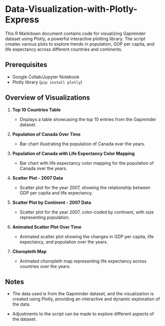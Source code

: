 # Data-Visualization-with-Plotly-Express

This R Markdown document contains code for visualizing Gapminder dataset using Plotly, a powerful interactive plotting library. The script creates various plots to explore trends in population, GDP per capita, and life expectancy across different countries and continents.

## Prerequisites

- Google Collab/Jupyter Notebook
- Plotly library (`pip install plotly`)

## Overview of Visualizations

1. **Top 10 Countries Table**

    - Displays a table showcasing the top 10 entries from the Gapminder dataset.

2. **Population of Canada Over Time**

    - Bar chart illustrating the population of Canada over the years.

3. **Population of Canada with Life Expectancy Color Mapping**

    - Bar chart with life expectancy color mapping for the population of Canada over the years.

4. **Scatter Plot - 2007 Data**

    - Scatter plot for the year 2007, showing the relationship between GDP per capita and life expectancy.

5. **Scatter Plot by Continent - 2007 Data**

    - Scatter plot for the year 2007, color-coded by continent, with size representing population.

6. **Animated Scatter Plot Over Time**

    - Animated scatter plot showing the changes in GDP per capita, life expectancy, and population over the years.

7. **Choropleth Map**

    - Animated choropleth map representing life expectancy across countries over the years.

## Notes

- The data used is from the Gapminder dataset, and the visualization is created using Plotly, providing an interactive and dynamic exploration of the data.

- Adjustments to the script can be made to explore different aspects of the dataset.
